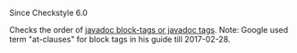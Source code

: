 Since Checkstyle 6.0

Checks the order of [ javadoc block-tags or javadoc tags][javadoc block-tags or javadoc tags].
Note: Google used term "at-clauses" for block tags in his guide till 2017-02-28.


[javadoc block-tags or javadoc tags]: https://docs.oracle.com/javase/8/docs/technotes/tools/windows/javadoc.html#CHDBEFIF